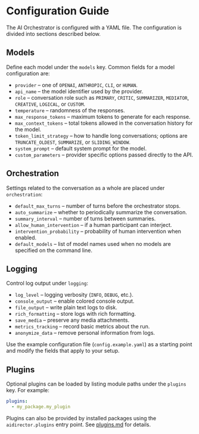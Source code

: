 # Configuration Guide

The AI Orchestrator is configured with a YAML file. The configuration is divided into sections described below.

## Models
Define each model under the `models` key. Common fields for a model configuration are:

- `provider` – one of `OPENAI`, `ANTHROPIC`, `CLI`, or `HUMAN`.
- `api_name` – the model identifier used by the provider.
- `role` – conversation role such as `PRIMARY`, `CRITIC`, `SUMMARIZER`, `MEDIATOR`, `CREATIVE`, `LOGICAL`, or `CUSTOM`.
- `temperature` – randomness of the responses.
- `max_response_tokens` – maximum tokens to generate for each response.
- `max_context_tokens` – total tokens allowed in the conversation history for the model.
- `token_limit_strategy` – how to handle long conversations; options are `TRUNCATE_OLDEST`, `SUMMARIZE`, or `SLIDING_WINDOW`.
- `system_prompt` – default system prompt for the model.
- `custom_parameters` – provider specific options passed directly to the API.

## Orchestration
Settings related to the conversation as a whole are placed under `orchestration`:

- `default_max_turns` – number of turns before the orchestrator stops.
- `auto_summarize` – whether to periodically summarize the conversation.
- `summary_interval` – number of turns between summaries.
- `allow_human_intervention` – if a human participant can interject.
- `intervention_probability` – probability of human intervention when enabled.
- `default_models` – list of model names used when no models are specified on the command line.

## Logging
Control log output under `logging`:

- `log_level` – logging verbosity (`INFO`, `DEBUG`, etc.).
- `console_output` – enable colored console output.
- `file_output` – write plain text logs to disk.
- `rich_formatting` – store logs with rich formatting.
- `save_media` – preserve any media attachments.
- `metrics_tracking` – record basic metrics about the run.
- `anonymize_data` – remove personal information from logs.

Use the example configuration file (`config.example.yaml`) as a starting point and modify the fields that apply to your setup.

## Plugins

Optional plugins can be loaded by listing module paths under the `plugins` key. For example:

```yaml
plugins:
  - my_package.my_plugin
```

Plugins can also be provided by installed packages using the `aidirector.plugins` entry point. See [plugins.md](plugins.md) for details.
